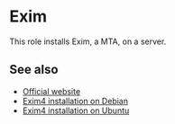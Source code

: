 Exim
====

This role installs Exim, a MTA, on a server.



See also
--------

- [Official website](http://www.exim.org/)
- [Exim4 installation on Debian](https://wiki.debian.org/Exim)
- [Exim4 installation on Ubuntu](https://help.ubuntu.com/lts/serverguide/exim4.html)